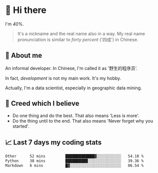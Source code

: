 # 👋 Hi there

I'm *40%*.

> It's a nickname and the real name also in a way.
> My real name pronunciation is similar to *forty percent* ('四成') in Chinese.

## :speech_balloon: About me

An informal developer. In Chinese, I'm called it as '野生的程序员'.

In fact, _development_ is not my main work. It's my hobby.

Actually, I'm a data scientist, especially in geographic data mining.

## :see_no_evil: Creed which I believe

- Do one thing and do the best. That also means 'Less is more'.
- Do the thing until to the end. That also means 'Never forget why you started'.

## :chart_with_upwards_trend: Last 7 days my coding stats

<!--START_SECTION:waka-->

```txt
Other      52 mins         █████████████▓░░░░░░░░░░░   54.10 %
Python     38 mins         ██████████░░░░░░░░░░░░░░░   39.36 %
Markdown   6 mins          █▓░░░░░░░░░░░░░░░░░░░░░░░   06.54 %
```

<!--END_SECTION:waka-->
